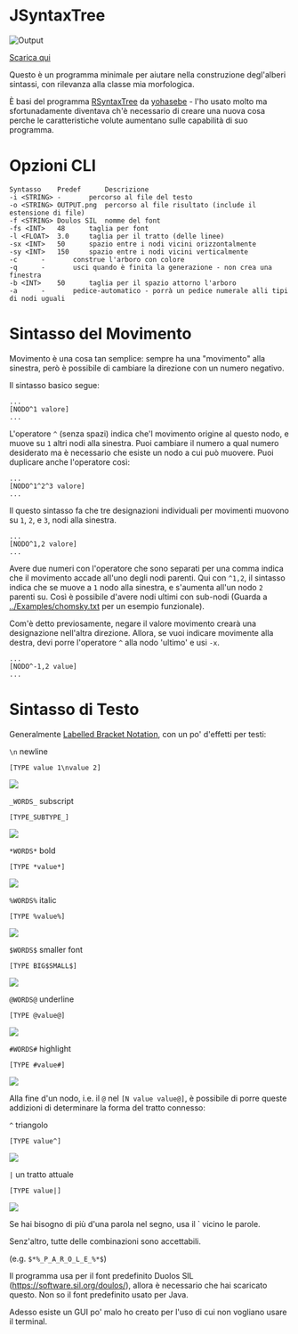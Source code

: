 # JSyntaxTree

![Output](cliche.png)

[Scarica qui](https://github.com/Agilulfulus/JSyntaxTree/releases/tag/1.0)

Questo è un programma minimale per aiutare nella construzione degl'alberi sintassi, con rilevanza alla classe mia morfologica.

È basi del programma [RSyntaxTree](https://github.com/yohasebe/rsyntaxtree) da [yohasebe](https://github.com/yohasebe) - l'ho usato molto ma sfortunadamente diventava ch'è necessario di creare una nuova cosa perche le caratteristiche volute aumentano sulle capabilità di suo programma.

# Opzioni CLI

```
Syntasso	Predef		Descrizione
-i <STRING>	-		percorso al file del testo
-o <STRING>	OUTPUT.png	percorso al file risultato (include il estensione di file)
-f <STRING>	Doulos SIL	nomme del font
-fs <INT>	48		taglia per font
-l <FLOAT>	3.0		taglia per il tratto (delle linee)
-sx <INT>	50		spazio entre i nodi vicini orizzontalmente
-sy <INT>	150		spazio entre i nodi vicini verticalmente
-c		-		construe l'arboro con colore
-q		-		usci quando è finita la generazione - non crea una finestra
-b <INT>	50		taglia per il spazio attorno l'arboro
-a		-		pedice-automatico - porrà un pedice numerale alli tipi di nodi uguali
```

# Sintasso del Movimento

Movimento è una cosa tan semplice: sempre ha una "movimento" alla sinestra, però è possibile di cambiare la direzione con un numero negativo.

Il sintasso basico segue:

```
...
[NODO^1 valore]
...
```

L'operatore `^` (senza spazi) indica che'l movimento origine al questo nodo, e muove su `1` altri nodi alla sinestra. Puoi cambiare il numero a qual numero desiderato ma è necessario che esiste un nodo a cui può muovere. Puoi duplicare anche l'operatore così:

```
...
[NODO^1^2^3 valore]
...
```

Il questo sintasso fa che tre designazioni individuali per movimenti muovono su `1`, `2`, e `3`, nodi alla sinestra.

```
...
[NODO^1,2 valore]
...
```

Avere due numeri con l'operatore che sono separati per una comma indica che il movimento accade all'uno degli nodi parenti. Qui con `^1,2`, il sintasso indica che se muove a `1` nodo alla sinestra, e s'aumenta all'un nodo `2` parenti su. Così è possibile d'avere nodi ultimi con sub-nodi (Guarda a [../Examples/chomsky.txt](../Examples/chomsky.txt) per un esempio funzionale).

Com'è detto previosamente, negare il valore movimento crearà una designazione nell'altra direzione. Allora, se vuoi indicare movimente alla destra, devi porre l'operatore `^` alla nodo 'ultimo' e usi `-x`.

```
...
[NODO^-1,2 value]
...
```

# Sintasso di Testo

Generalmente [Labelled Bracket Notation](DOCS/IntroductionToBracketNotation.md), con un po' d'effetti per testi:

`\n` newline

`[TYPE value 1\nvalue 2]`

![](/DOCS/SyntaxDemo/newline.png)

`_WORDS_` subscript

`[TYPE_SUBTYPE_]`

![](/DOCS/SyntaxDemo/subscript.png)

`*WORDS*` bold

`[TYPE *value*]`

![](/DOCS/SyntaxDemo/bold.png)

`%WORDS%` italic

`[TYPE %value%]`

![](/DOCS/SyntaxDemo/italic.png)

`$WORDS$` smaller font

`[TYPE BIG$SMALL$]`

![](/DOCS/SyntaxDemo/small.png)

`@WORDS@` underline

`[TYPE @value@]`

![](/DOCS/SyntaxDemo/underline.png)

`#WORDS#` highlight

`[TYPE #value#]`

![](/DOCS/SyntaxDemo/highlight.png)

Alla fine d'un nodo, i.e. il `@` nel `[N value value@]`, è possibile di porre queste addizioni di determinare la forma del tratto connesso:

`^` triangolo

`[TYPE value^]`

![](/DOCS/SyntaxDemo/triangle.png)

`|`	un tratto attuale

`[TYPE value|]`

![](/DOCS/SyntaxDemo/bar.png)

Se hai bisogno di più d'una parola nel segno, usa il ` vicino le parole.

Senz'altro, tutte delle combinazioni sono accettabili.

(e.g. `$*%_P_A_R_O_L_E_%*$`)

Il programma usa per il font predefinito Duolos SIL (https://software.sil.org/doulos/), allora è necessario che hai scaricato questo. Non so il font predefinito usato per Java.

Adesso esiste un GUI po' malo ho creato per l'uso di cui non vogliano usare il terminal.